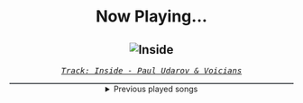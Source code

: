 <div align="center"> 
<h1>Now Playing...</h1>

![Inside](https://i.scdn.co/image/ab67616d00001e0251564c031dd9489a5b4774ae)
--
_<samp><a href="https://open.spotify.com/track/69pRMnIVe3FCpzAjYV2JrG">Track: Inside - Paul Udarov & Voicians</a></samp>_

<div style="border: 1px #4B5054 solid"></div>
<details>
  <summary>
    Previous played songs
  </summary>
  <table>
    <thead>
      <tr>
        <th>
          Artist
        </th>
        <th>
          Song
        </th>
        <th>
          Link
        </th>
      </tr>
    </thead>
    <tbody>
      <tr><td>Paul Udarov & Voicians</td><td>Inside</td><td><a href="https://open.spotify.com/track/69pRMnIVe3FCpzAjYV2JrG">https://open.spotify.com/track/69pRMnIVe3FCpzAjYV2JrG</a></td></tr><tr><td>Celldweller</td><td>A Matter of Time</td><td><a href="https://open.spotify.com/track/524Hl6lEjcLUGbBYiRzh6q">https://open.spotify.com/track/524Hl6lEjcLUGbBYiRzh6q</a></td></tr><tr><td>Blue Stahli</td><td>Lakes of Flame</td><td><a href="https://open.spotify.com/track/0PAR95bj6egxPtdzMkgFEU">https://open.spotify.com/track/0PAR95bj6egxPtdzMkgFEU</a></td></tr><tr><td>I Will Never Be The Same</td><td>Worldless</td><td><a href="https://open.spotify.com/track/04DVF065NOx5wRtYeOP2OH">https://open.spotify.com/track/04DVF065NOx5wRtYeOP2OH</a></td></tr><tr><td>Celldweller</td><td>The Imperial March</td><td><a href="https://open.spotify.com/track/1raAR3au3OUh2f2F00Plil">https://open.spotify.com/track/1raAR3au3OUh2f2F00Plil</a></td></tr><tr><td>Celldweller</td><td>Birthright</td><td><a href="https://open.spotify.com/track/6aWBxaPxqzk1cuIQuSte4I">https://open.spotify.com/track/6aWBxaPxqzk1cuIQuSte4I</a></td></tr><tr><td>Blue Stahli</td><td>Go</td><td><a href="https://open.spotify.com/track/5B1nIGjMh80y6rHBeZuwIG">https://open.spotify.com/track/5B1nIGjMh80y6rHBeZuwIG</a></td></tr><tr><td>RTPN</td><td>Pulse</td><td><a href="https://open.spotify.com/track/0GQhrkVacI5ztyrAK4C5Mz">https://open.spotify.com/track/0GQhrkVacI5ztyrAK4C5Mz</a></td></tr><tr><td>Zardonic</td><td>Before The Dawn (feat. Celldweller)</td><td><a href="https://open.spotify.com/track/6CCQJm2NZFUWCqGQfG6NYX">https://open.spotify.com/track/6CCQJm2NZFUWCqGQfG6NYX</a></td></tr><tr><td>Raizer</td><td>Explode</td><td><a href="https://open.spotify.com/track/6zY7DGYzGrkniOU1PxaK4h">https://open.spotify.com/track/6zY7DGYzGrkniOU1PxaK4h</a></td></tr><tr><td>Richy Nix</td><td>Senseless</td><td><a href="https://open.spotify.com/track/3gqkSrrEJ1bsnxuuS8KbrR">https://open.spotify.com/track/3gqkSrrEJ1bsnxuuS8KbrR</a></td></tr><tr><td>Celldweller</td><td>Into the Void - SWARM Remix</td><td><a href="https://open.spotify.com/track/73jCikTnZm8PZziVDhm0yg">https://open.spotify.com/track/73jCikTnZm8PZziVDhm0yg</a></td></tr><tr><td>PhaseOne</td><td>Welcome to Mayhem</td><td><a href="https://open.spotify.com/track/0A5eua6Ev7Cu8L0jmTdbY1">https://open.spotify.com/track/0A5eua6Ev7Cu8L0jmTdbY1</a></td></tr><tr><td>Zardonic</td><td>Transhuman (feat. Jorgen Munkeby)</td><td><a href="https://open.spotify.com/track/6qx7pTaqumfPSeXRfAVLte">https://open.spotify.com/track/6qx7pTaqumfPSeXRfAVLte</a></td></tr><tr><td>Celldweller</td><td>Unshakeable (Formal One Remix) - Instrumental</td><td><a href="https://open.spotify.com/track/6saoWlvJm599yUjqQ0l5zG">https://open.spotify.com/track/6saoWlvJm599yUjqQ0l5zG</a></td></tr><tr><td>Kayzo</td><td>Battle Drums</td><td><a href="https://open.spotify.com/track/30XZElqGTzvdg6clMAMcEp">https://open.spotify.com/track/30XZElqGTzvdg6clMAMcEp</a></td></tr><tr><td>Sullivan King</td><td>Don't Care</td><td><a href="https://open.spotify.com/track/5sBElUXaf5CtlFeUSQrGuY">https://open.spotify.com/track/5sBElUXaf5CtlFeUSQrGuY</a></td></tr><tr><td>Varien</td><td>Gunmetal Black</td><td><a href="https://open.spotify.com/track/7nYnsip9gSRDpeJmwnKdNX">https://open.spotify.com/track/7nYnsip9gSRDpeJmwnKdNX</a></td></tr><tr><td>OCTiV</td><td>Fatality - Instrumental</td><td><a href="https://open.spotify.com/track/5DKMpSPEYwlZZZ0e4Dkx8Z">https://open.spotify.com/track/5DKMpSPEYwlZZZ0e4Dkx8Z</a></td></tr><tr><td>SeamlessR</td><td>Deathblow (feat. Celldweller)</td><td><a href="https://open.spotify.com/track/5hRoqbbXY02GnuKWLVmIAH">https://open.spotify.com/track/5hRoqbbXY02GnuKWLVmIAH</a></td></tr>
    </tbody>
  </table>
</details>

</div>
